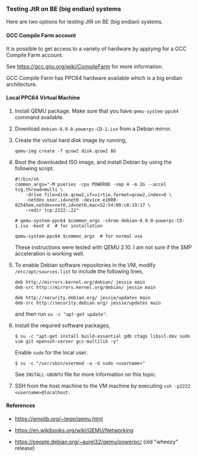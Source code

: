 ### Testing JtR on BE (big endian) systems

Here are two options for testing JtR on BE (big endian) systems.

#### GCC Compile Farm account

It is possible to get access to a variety of hardware by applying for a GCC
Compile Farm account.

See https://gcc.gnu.org/wiki/CompileFarm for more information.

GCC Compile Farm has PPC64 hardware available which is a big endian architecture.

#### Local PPC64 Virtual Machine

1. Install QEMU package. Make sure that you have `qemu-system-ppc64` command available.

3. Download `debian-8.9.0-powerpc-CD-1.iso` from a Debian mirror.

2. Create the virtual hard disk image by running,

   ```
   qemu-img create -f qcow2 disk.qcow2 8G
   ```

3. Boot the downloaded ISO image, and install Debian by using the following script.

   ```
   #!/bin/sh
   common_args="-M pseries -cpu POWER8E -smp 4 -m 2G --accel tcg,thread=multi \
       -drive file=disk.qcow2,if=virtio,format=qcow2,index=0 \
       -netdev user,id=net0 -device e1000-82545em,netdev=net0,id=net0,mac=52:54:00:c8:19:17 \
       -redir tcp:2222::22"

   # qemu-system-ppc64 $common_args -cdrom debian-8.9.0-powerpc-CD-1.iso -boot d  # for installation

   qemu-system-ppc64 $common_args  # for normal use
   ```

   These instructions were tested with QEMU 2.10. I am not sure if the SMP
   acceleration is working well.

4. To enable Debian software repositories in the VM, modify `/etc/apt/sources.list` to include the following lines,

   ```
   deb http://mirrors.kernel.org/debian/ jessie main
   deb-src http://mirrors.kernel.org/debian/ jessie main

   deb http://security.debian.org/ jessie/updates main
   deb-src http://security.debian.org/ jessie/updates main
   ```

   and then run `su -c "apt-get update"`.

5. Install the required software packages,

   ```
   $ su -c "apt-get install build-essential gdb ctags libssl-dev sudo vim git openssh-server gcc-multilib -y"

   ```

   Enable `sudo` for the local user.

   ```
   $ su -c "/usr/sbin/usermod -a -G sudo <username>"
   ```

   See `INSTALL-UBUNTU` file for more information on this topic.

6. SSH from the host machine to the VM machine by executing `ssh -p2222
   <username>@localhost`.

#### References

* https://gmplib.org/~tege/qemu.html

* https://en.wikibooks.org/wiki/QEMU/Networking

* https://people.debian.org/~aurel32/qemu/powerpc/ (old "wheezy" release)
